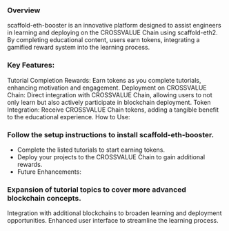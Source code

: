 ### Overview
scaffold-eth-booster is an innovative platform designed to assist engineers in learning and deploying on the CROSSVALUE Chain using scaffold-eth2. By completing educational content, users earn tokens, integrating a gamified reward system into the learning process.

### Key Features:
Tutorial Completion Rewards: Earn tokens as you complete tutorials, enhancing motivation and engagement.
Deployment on CROSSVALUE Chain: Direct integration with CROSSVALUE Chain, allowing users to not only learn but also actively participate in blockchain deployment.
Token Integration: Receive CROSSVALUE Chain tokens, adding a tangible benefit to the educational experience.
How to Use:

### Follow the setup instructions to install scaffold-eth-booster.
- Complete the listed tutorials to start earning tokens.
- Deploy your projects to the CROSSVALUE Chain to gain additional rewards.
- Future Enhancements:

### Expansion of tutorial topics to cover more advanced blockchain concepts.
Integration with additional blockchains to broaden learning and deployment opportunities.
Enhanced user interface to streamline the learning process.

